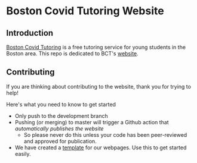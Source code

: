 # Boston Covid Tutoring Website


## Introduction

[Boston Covid Tutoring](https://bostoncovidtutoring.org/) is a free tutoring service for young students in the Boston area. This repo is dedicated to BCT's [website](https://bostoncovidtutoring.org/).

## Contributing

If you are thinking about contributing to the website, thank you for trying to help!

Here's what you need to know to get started

- Only push to the development branch
- Pushing (or merging) to master will trigger a Github action that *automatically publishes the website*
	- So please never do this unless your code has been peer-reviewed and approved for publication.
- We have created a [template](https://github.com/dphiggins/BCT-website/blob/master/assets/template.html) for our webpages. Use this to get started easily.